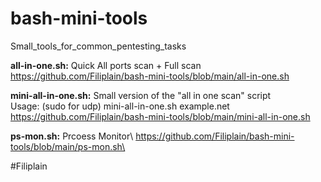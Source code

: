 # bash-mini-tools

Small_tools_for_common_pentesting_tasks

**all-in-one.sh:** Quick All ports scan + Full scan\
https://github.com/Filiplain/bash-mini-tools/blob/main/all-in-one.sh


**mini-all-in-one.sh:** Small version of the "all in one scan" script\
Usage: (sudo for udp) mini-all-in-one.sh example.net\
https://github.com/Filiplain/bash-mini-tools/blob/main/mini-all-in-one.sh


**ps-mon.sh:** Prcoess Monitor\ 
https://github.com/Filiplain/bash-mini-tools/blob/main/ps-mon.sh\

#Filiplain
